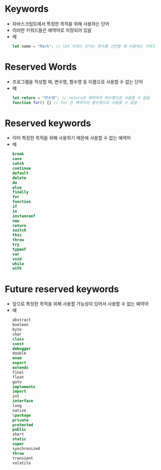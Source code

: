 # Keywords
- 자바스크립트에서 특정한 목적을 위해 사용하는 단어
- 이러한 키워드들은 예약어로 지정되어 있음
- 예
  ```javascript
  let name = "Mark"; // let 이라는 단어는 변수를 선언할 때 사용하는 키워드
  ```

# Reserved Words
- 프로그램을 작성할 때, 변수명, 함수명 등 이름으로 사용할 수 없는 단어
- 예
  ```javascript
  let return = "변수명"; // return은 예약어라 변수명으로 사용할 수 없음
  function for() {} // for 은 예약어라 함수명으로 사용할 수 없음
  ```

# Reserved keywords
- 이미 특정한 목적을 위해 사용하기 때문에 사용할 수 없는 예약어
- 예
  ```javascript
  break
  case
  catch
  continue
  default
  delete
  do
  else
  finally
  for
  function
  if
  in
  instanceof
  new
  return
  switch
  this
  throw
  try
  typeof
  var
  void
  while
  with
  ```

# Future reserved keywords
- 앞으로 특정한 목적을 위해 사용할 가능성이 있어서 사용할 수 없는 예약어
- 예
  ```javascript
  abstract
  boolean
  byte
  char
  class
  const
  debugger
  double
  enum
  export
  extends
  final
  float
  goto
  implements
  import
  int
  interface
  long
  native
  \package
  private
  protected
  public
  short
  static
  super
  synchronized
  throw
  transient
  volatile
  ```